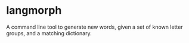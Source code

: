 # langmorph

A command line tool to generate new words, given a set of known letter groups, and a matching dictionary.
